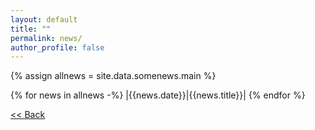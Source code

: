 ```yaml
---
layout: default
title: ""
permalink: news/
author_profile: false
---
```


{% assign allnews = site.data.somenews.main %}

{% for news in allnews -%}
|{{news.date}}|{{news.title}}|
{% endfor %}

[<< Back](https://priyanka-mondal.github.io/)
